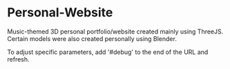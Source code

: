 # Personal-Website
Music-themed 3D personal portfolio/website created mainly using ThreeJS. Certain models were also created personally using Blender.

To adjust specific parameters, add '#debug' to the end of the URL and refresh.